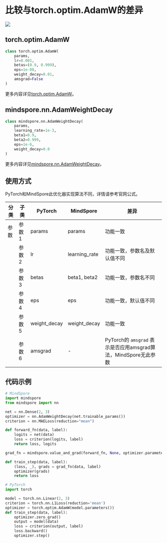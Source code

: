 # 比较与torch.optim.AdamW的差异

<a href="https://gitee.com/mindspore/docs/blob/master/docs/mindspore/source_zh_cn/note/api_mapping/pytorch_diff/AdamWeightDecay.md" target="_blank"><img src="https://mindspore-website.obs.cn-north-4.myhuaweicloud.com/website-images/master/resource/_static/logo_source.png"></a>

## torch.optim.AdamW

```python
class torch.optim.AdamW(
    params,
    lr=0.001,
    betas=(0.9, 0.999),
    eps=1e-08,
    weight_decay=0.01,
    amsgrad=False
)
```

更多内容详见[torch.optim.AdamW](https://pytorch.org/docs/1.5.0/optim.html#torch.optim.AdamW)。

## mindspore.nn.AdamWeightDecay

```python
class mindspore.nn.AdamWeightDecay(
    params,
    learning_rate=1e-3,
    beta1=0.9,
    beta2=0.999,
    eps=1e-6,
    weight_decay=0.0
)
```

更多内容详见[mindspore.nn.AdamWeightDecay](https://mindspore.cn/docs/zh-CN/master/api_python/nn/mindspore.nn.AdamWeightDecay.html#mindspore.nn.AdamWeightDecay)。

## 使用方式

PyTorch和MindSpore此优化器实现算法不同，详情请参考官网公式。

| 分类 | 子类  | PyTorch      | MindSpore     | 差异                                              |
| ---- |-----|--------------|---------------|-------------------------------------------------|
| 参数 | 参数1 | params       | params        | 功能一致                                            |
|      | 参数2 | lr           | learning_rate | 功能一致，参数名及默认值不同                                  |
|      | 参数3 | betas        | beta1, beta2  | 功能一致，参数名不同                                      |
|      | 参数4 | eps          | eps           | 功能一致，默认值不同                                            |
|      | 参数5 | weight_decay | weight_decay  | 功能一致                                            |
|      | 参数6 | amsgrad      | -             | PyTorch的 `amsgrad` 表示是否应用amsgrad算法，MindSpore无此参数 |

## 代码示例

```python
# MindSpore
import mindspore
from mindspore import nn

net = nn.Dense(2, 3)
optimizer = nn.AdamWeightDecay(net.trainable_params())
criterion = nn.MAELoss(reduction="mean")

def forward_fn(data, label):
    logits = net(data)
    loss = criterion(logits, label)
    return loss, logits

grad_fn = mindspore.value_and_grad(forward_fn, None, optimizer.parameters, has_aux=True)

def train_step(data, label):
    (loss, _), grads = grad_fn(data, label)
    optimizer(grads)
    return loss

# PyTorch
import torch

model = torch.nn.Linear(2, 3)
criterion = torch.nn.L1Loss(reduction='mean')
optimizer = torch.optim.AdamW(model.parameters())
def train_step(data, label):
    optimizer.zero_grad()
    output = model(data)
    loss = criterion(output, label)
    loss.backward()
    optimizer.step()
```

